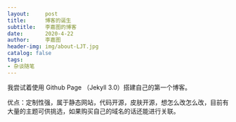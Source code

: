 ```yaml
---
layout:     post
title:      博客的诞生
subtitle:   李嘉图的博客
date:       2020-4-22
author:     李嘉图
header-img: img/about-LJT.jpg
catalog: false
tags:
- 杂谈随笔
---
```




我尝试着使用 Github Page （Jekyll 3.0）搭建自己的第一个博客。


优点：定制性强，属于静态网站，代码开源，皮肤开源，想怎么改怎么改，目前有大量的主题可供挑选，如果购买自己的域名的话还能进行关联。


